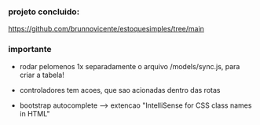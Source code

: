 
### projeto concluido:
https://github.com/brunnovicente/estoquesimples/tree/main


### importante
- rodar pelomenos 1x separadamente o arquivo /models/sync.js, para criar a tabela!

- controladores tem acoes, que sao acionadas dentro das rotas

- bootstrap autocomplete --> extencao "IntelliSense for CSS class names in HTML"
